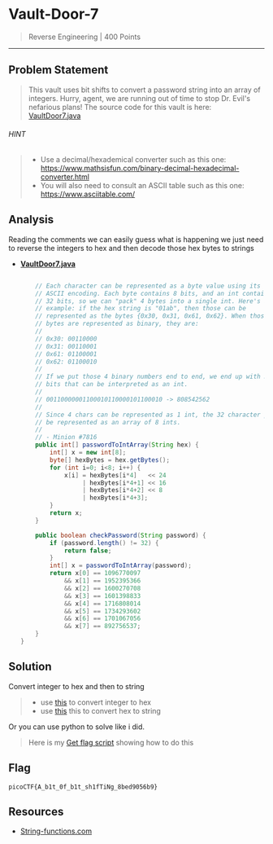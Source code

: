 # Vault-Door-7

> Reverse Engineering | 400 Points
-----------------------------

## Problem Statement
> This vault uses bit shifts to convert a password string into an array of 
integers. Hurry, agent, we are running out of time to stop Dr. Evil's nefarious
plans! The source code for this vault is here: [VaultDoor7.java](./VaultDoor7.java)
###### HINT
> * Use a decimal/hexademical converter such as this one: https://www.mathsisfun.com/binary-decimal-hexadecimal-converter.html
> * You will also need to consult an ASCII table such as this one: https://www.asciitable.com/
## Analysis 

Reading the comments we can easily guess what is happening
we just need to reverse the integers to hex and then decode those hex bytes to
strings

* [**VaultDoor7.java**](./VaultDoor7.java)
    ```java
    
        // Each character can be represented as a byte value using its
        // ASCII encoding. Each byte contains 8 bits, and an int contains
        // 32 bits, so we can "pack" 4 bytes into a single int. Here's an
        // example: if the hex string is "01ab", then those can be
        // represented as the bytes {0x30, 0x31, 0x61, 0x62}. When those
        // bytes are represented as binary, they are:
        //
        // 0x30: 00110000
        // 0x31: 00110001
        // 0x61: 01100001
        // 0x62: 01100010
        //
        // If we put those 4 binary numbers end to end, we end up with 32
        // bits that can be interpreted as an int.
        //
        // 00110000001100010110000101100010 -> 808542562
        //
        // Since 4 chars can be represented as 1 int, the 32 character password can
        // be represented as an array of 8 ints.
        //
        // - Minion #7816
        public int[] passwordToIntArray(String hex) {
            int[] x = new int[8];
            byte[] hexBytes = hex.getBytes();
            for (int i=0; i<8; i++) {
                x[i] = hexBytes[i*4]   << 24
                     | hexBytes[i*4+1] << 16
                     | hexBytes[i*4+2] << 8
                     | hexBytes[i*4+3];
            }
            return x;
        }
    
        public boolean checkPassword(String password) {
            if (password.length() != 32) {
                return false;
            }
            int[] x = passwordToIntArray(password);
            return x[0] == 1096770097
                && x[1] == 1952395366
                && x[2] == 1600270708
                && x[3] == 1601398833
                && x[4] == 1716808014
                && x[5] == 1734293602
                && x[6] == 1701067056
                && x[7] == 892756537;
        }
    }
    ```



## Solution 

Convert integer to hex and then to string
> * use [this](http://string-functions.com/decimal-hex.aspx) to convert integer to  hex
> * use [this](http://string-functions.com/hex-string.aspx) this to convert hex to string

Or you can use python to solve like i did.
>Here is my [Get flag script](./get_flag.py) showing how to do this

## Flag
`picoCTF{A_b1t_0f_b1t_sh1fTiNg_8bed9056b9}`

## Resources
* [String-functions.com](http://string-functions.com/hex-string.aspx) 
